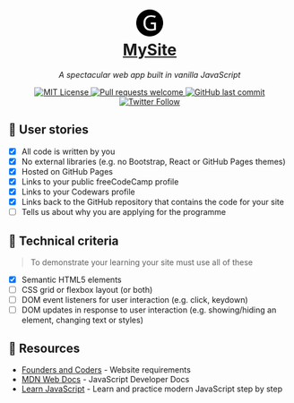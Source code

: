 <h1 align="center">
    <img src='images/logo.png' width='48'/>
    <br/>
    <a
      href="https://josephgattuso.github.io/josephgattuso.github.io"
      target="_blank"
      rel="noopener noreferrer nofollow"
    >
      MySite
    </a>
  </h1>

<p align='center'>
  <em>
    A spectacular web app built in vanilla JavaScript
  </em>
</p>

<p align="center">
  <a
    href="https://github.com/josephgattuso/josephgattuso.github.io/blob/master/LICENSE"
  >
    <img
      alt="MIT License"
      src="https://img.shields.io/github/license/josephgattuso/josephgattuso.github.io"
    />
  </a>
    <a
    href="https://github.com/josephgattuso/josephgattuso.github.io/pulls"
  >
  <img
    alt="Pull requests welcome"
    src="https://img.shields.io/badge/PRs-welcome-blue.svg?style=flat-square"
  />
  </a>
  <a
    href="https://github.com/josephgattuso/josephgattuso.github.io/commits/master"
  >
    <img
      alt="GitHub last commit"
      src="https://img.shields.io/github/last-commit/josephgattuso/josephgattuso.github.io?style=flat-square"
    />
  </a>
  <a
    target="_blank"
    href="https://twitter.com/intent/follow?screen_name=joeetuso"
  >
    <img
      alt="Twitter Follow"
      src="https://img.shields.io/twitter/follow/joeetuso?style=flat-square"
    />
  </a>
</p>

<!-- ## 🚀 Quick start -->

## 📖 User stories

- [x] All code is written by you
- [x] No external libraries (e.g. no Bootstrap, React or GitHub Pages themes)
- [x] Hosted on GitHub Pages
- [x] Links to your public freeCodeCamp profile
- [x] Links to your Codewars profile
- [x] Links back to the GitHub repository that contains the code for your site
- [ ] Tells us about why you are applying for the programme

## 📐 Technical criteria

> To demonstrate your learning your site must use all of these

- [x] Semantic HTML5 elements
- [ ] CSS grid or flexbox layout (or both)
- [ ] DOM event listeners for user interaction (e.g. click, keydown)
- [ ] DOM updates in response to user interaction (e.g. showing/hiding an element, changing text or styles)

## 🔗 Resources

- [Founders and Coders](https://www.foundersandcoders.com/requirements/website) - Website requirements
- [MDN Web Docs](https://developer.mozilla.org/en-US/docs/Web/JavaScript/Reference) - JavaScript Developer Docs
- [Learn JavaScript](https://learnjavascript.online/) - Learn and practice modern JavaScript step by step
